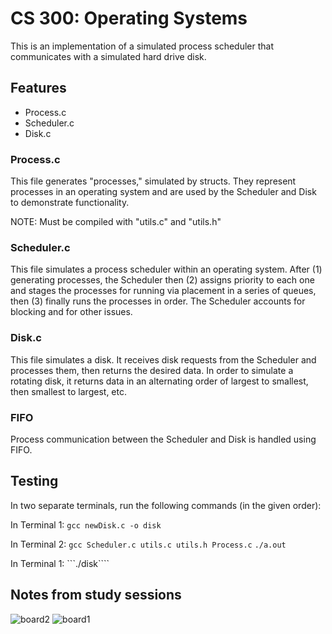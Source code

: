 # CS 300: Operating Systems

This is an implementation of a simulated process scheduler that communicates with a simulated hard drive disk.

## Features
* Process.c
* Scheduler.c 
* Disk.c

### Process.c
This file generates "processes," simulated by structs. They represent processes in an operating system and are used by the Scheduler and Disk to demonstrate functionality. 

NOTE: Must be compiled with "utils.c" and "utils.h"

### Scheduler.c
This file simulates a process scheduler within an operating system. After (1) generating processes, the Scheduler then (2) assigns priority to each one and stages the processes for running via placement in a series of queues, then (3) finally runs the processes in order. The Scheduler accounts for blocking and for other issues.

### Disk.c
This file simulates a disk. It receives disk requests from the Scheduler and processes them, then returns the desired data. In order to simulate a rotating disk, it returns data in an alternating order of largest to smallest, then smallest to largest, etc.

### FIFO
Process communication between the Scheduler and Disk is handled using FIFO.


## Testing
In two separate terminals, run the following commands (in the given order):

In Terminal 1:
```gcc newDisk.c -o disk```

In Terminal 2:
```gcc Scheduler.c utils.c utils.h Process.c```
```./a.out```

In Terminal 1:
```./disk````


## Notes from study sessions
![board2](https://user-images.githubusercontent.com/43188896/56602206-8f13a180-65c2-11e9-9a1f-00fd3b4378c9.jpg)
![board1](https://user-images.githubusercontent.com/43188896/56602216-920e9200-65c2-11e9-820e-53b9aa5cc54d.jpg)
